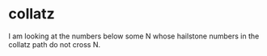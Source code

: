 # collatz

I am looking at the numbers below some N whose hailstone numbers in the collatz path do not cross N. 
